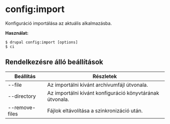 # config:import
Konfiguráció importálása az aktuális alkalmazásba.

**Használat:**
```
$ drupal config:import [options] 
$ ci  
```

## Rendelkezésre álló beállítások
Beállítás | Részletek
-------|-------------
--file | Az importálni kívánt archívumfájl útvonala.
--directory | Az importálni kívánt konfiguráció könyvtárának útvonala.
--remove-files | Fájlok eltávolítása a szinkronizáció után.
